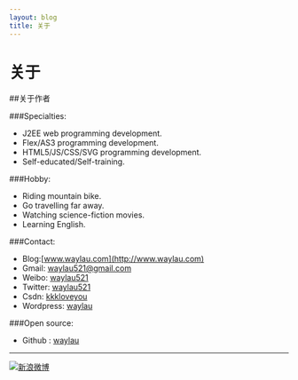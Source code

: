 ```yaml
---
layout: blog
title: 关于
---
```


# 关于

##关于作者

###Specialties:

* J2EE web programming development.
* Flex/AS3 programming development.
* HTML5/JS/CSS/SVG programming development.
* Self-educated/Self-training.

###Hobby:

* Riding mountain bike.
* Go travelling far away.
* Watching science-fiction movies.
* Learning English.

###Contact:

* Blog:[www.waylau.com](http://www.waylau.com)
* Gmail: [waylau521@gmail.com](mailto:waylau521@gmail.com)
* Weibo: [waylau521](http://weibo.com/waylau521)
* Twitter: [waylau521](https://twitter.com/waylau521)
* Csdn: [kkkloveyou](http://blog.csdn.net/kkkloveyou)
* Wordpress: [waylau](http://wordpress-waynelau521.rhcloud.com)

###Open source:

* Github : [waylau](https://github.com/waylau)

----

[![新浪微博](http://service.t.sina.com.cn/widget/qmd/2117486514/c3e417d3/1.png)](http://weibo.com/u/2117486514?s=6uyXnP)